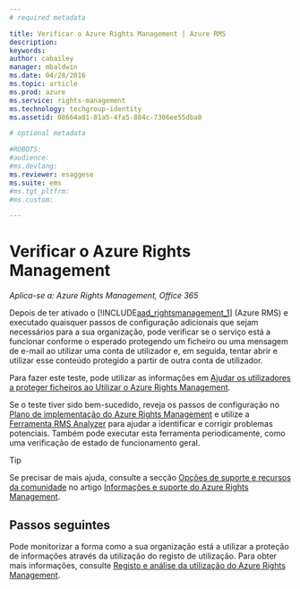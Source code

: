 ```yaml
---
# required metadata

title: Verificar o Azure Rights Management | Azure RMS
description:
keywords:
author: cabailey
manager: mbaldwin
ms.date: 04/28/2016
ms.topic: article
ms.prod: azure
ms.service: rights-management
ms.technology: techgroup-identity
ms.assetid: 08664a01-81a5-4fa5-884c-7306ee55dba0

# optional metadata

#ROBOTS:
#audience:
#ms.devlang:
ms.reviewer: esaggese
ms.suite: ems
#ms.tgt_pltfrm:
#ms.custom:

---
```


# Verificar o Azure Rights Management

*Aplica-se a: Azure Rights Management, Office 365*

Depois de ter ativado o [!INCLUDE[aad_rightsmanagement_1](../includes/aad_rightsmanagement_1_md.md)] (Azure RMS) e executado quaisquer passos de configuração adicionais que sejam necessários para a sua organização, pode verificar se o serviço está a funcionar conforme o esperado protegendo um ficheiro ou uma mensagem de e-mail ao utilizar uma conta de utilizador e, em seguida, tentar abrir e utilizar esse conteúdo protegido a partir de outra conta de utilizador.

Para fazer este teste, pode utilizar as informações em [Ajudar os utilizadores a proteger ficheiros ao Utilizar o Azure Rights Management](help-users.md).

Se o teste tiver sido bem-sucedido, reveja os passos de configuração no [Plano de implementação do Azure Rights Management](../plan-design/deployment-roadmap.md) e utilize a [Ferramenta RMS Analyzer](http://www.microsoft.com/en-us/download/details.aspx?id=46437) para ajudar a identificar e corrigir problemas potenciais. Também pode executar esta ferramenta periodicamente, como uma verificação de estado de funcionamento geral.

> [!TIP]
> Se precisar de mais ajuda, consulte a secção [Opções de suporte e recursos da comunidade](../get-started/information-support.md##support-options-and-community-resources) no artigo [Informações e suporte do Azure Rights Management](../get-started/information-support.md).

## Passos seguintes

Pode monitorizar a forma como a sua organização está a utilizar a proteção de informações através da utilização do registo de utilização. Para obter mais informações, consulte [Registo e análise da utilização do Azure Rights Management](log-analyze-usage.md).





<!--HONumber=Apr16_HO4-->



